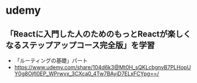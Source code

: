 # udemy
## 「Reactに入門した人のためのもっとReactが楽しくなるステップアップコース完全版」を学習
- 「ルーティングの基礎」パート
- https://www.udemy.com/share/104d6k3@Mt0H_sQKLcbgnvB7PLHopUY0g8OjfI0EP_WPrwvx_3CXca0_4Tw7BAyjD7ELxFCYpg==/
